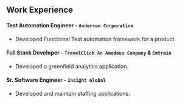 ## Work Experience

#### Test Automation Engineer - `Andersen Corporation`

- Developed Functional Test automation framework for a product.

#### Full Stack Developer - `TravelClick An Amadeus Company` & `Emtrain`

- Developed a greenfield analytics application.

#### Sr. Software Engineer - `Insight Global`

- Developed and maintain staffing applications. 
